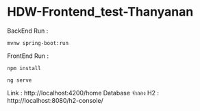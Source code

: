 # HDW-Frontend_test-Thanyanan

BackEnd Run :

    mvnw spring-boot:run
    
 FrontEnd Run :

    npm install

    ng serve
Link : http://localhost:4200/home
Database จำลอง H2 : http://localhost:8080/h2-console/
